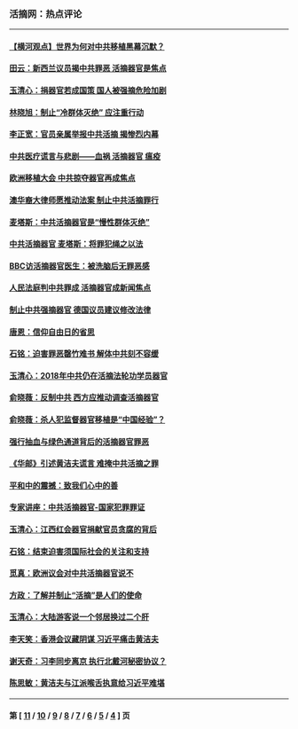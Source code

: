 ### 活摘网：热点评论
---
#### [【横河观点】世界为何对中共移植黑幕沉默？](../../pages/nf5879/n13244249.md?10050430) 
#### [田云：新西兰议员揭中共罪恶 活摘器官是焦点](../../pages/nf5879/n13070629.md?10050430) 
#### [玉清心：捐器官若成国策 国人被强摘危险加剧](../../pages/nf5879/n12802713.md?10050430) 
#### [林晓旭：制止“冷群体灭绝” 应注重行动](../../pages/nf5879/n12779736.md?10050430) 
#### [李正宽：官员亲属举报中共活摘 揭惨烈内幕](../../pages/nf5879/n12684490.md?10050430) 
#### [中共医疗谎言与悲剧——血祸 活摘器官 瘟疫](../../pages/nf5879/n12372103.md?10050430) 
#### [欧洲移植大会 中共掠夺器官再成焦点](../../pages/nf5879/n11538883.md?10050430) 
#### [澳华裔大律师愿推动法案 制止中共活摘罪行](../../pages/nf5879/n11377039.md?10050430) 
#### [麦塔斯：中共活摘器官是“慢性群体灭绝”](../../pages/nf5879/n11350529.md?10050430) 
#### [中共活摘器官 麦塔斯：将罪犯绳之以法](../../pages/nf5879/n11347973.md?10050430) 
#### [BBC访活摘器官医生：被洗脑后无罪恶感](../../pages/nf5879/n11335935.md?10050430) 
#### [人民法庭判中共罪成 活摘器官成新闻焦点](../../pages/nf5879/n11331578.md?10050430) 
#### [制止中共强摘器官 德国议员建议修改法律](../../pages/nf5879/n11249451.md?10050430) 
#### [唐恩：信仰自由日的省思](../../pages/nf5879/n11003525.md?10050430) 
#### [石铭：迫害罪恶罄竹难书  解体中共刻不容缓](../../pages/nf5879/n10942855.md?10050430) 
#### [玉清心：2018年中共仍在活摘法轮功学员器官](../../pages/nf5879/n10914646.md?10050430) 
#### [俞晓薇：反制中共 西方应推动调查活摘器官](../../pages/nf5879/n10794671.md?10050430) 
#### [俞晓薇：杀人犯监督器官移植是“中国经验”？](../../pages/nf5879/n10466427.md?10050430) 
#### [强行抽血与绿色通道背后的活摘器官罪恶](../../pages/nf5879/n10004708.md?10050430) 
#### [《华邮》引述黄洁夫谎言 难掩中共活摘之罪](../../pages/nf5879/n9642309.md?10050430) 
#### [平和中的震撼：致我们心中的善](../../pages/nf5879/n9021123.md?10050430) 
#### [专家讲座：中共活摘器官-国家犯罪罪证](../../pages/nf5879/n8828153.md?10050430) 
#### [玉清心：江西红会器官捐献官员贪腐的背后](../../pages/nf5879/n8522122.md?10050430) 
#### [石铭：结束迫害须国际社会的关注和支持](../../pages/nf5879/n8443497.md?10050430) 
#### [觅真：欧洲议会对中共活摘器官说不](../../pages/nf5879/n8337486.md?10050430) 
#### [方政：了解并制止“活摘”是人们的使命](../../pages/nf5879/n8329214.md?10050430) 
#### [玉清心：大陆游客说一个邻居换过二个肝](../../pages/nf5879/n8291404.md?10050430) 
#### [李天笑：香港会议藏阴谋 习近平痛击黄洁夫](../../pages/nf5879/n8241459.md?10050430) 
#### [谢天奇：习李同步离京 执行北戴河秘密协议？](../../pages/nf5879/n8230418.md?10050430) 
#### [陈思敏：黄洁夫与江派喉舌执意给习近平难堪](../../pages/nf5879/n8222166.md?10050430) 

---
#### 第 [ [11](./11.md?10050430) / [10](./10.md?10050430) / [9](./9.md?10050430) / [8](./8.md?10050430) / [7](./7.md?10050430) / [6](./6.md?10050430) / [5](./5.md?10050430) / [4](./4.md?10050430) ] 页

